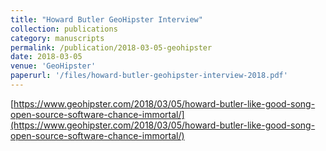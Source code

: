 ```yaml
---
title: "Howard Butler GeoHipster Interview"
collection: publications
category: manuscripts
permalink: /publication/2018-03-05-geohipster
date: 2018-03-05
venue: 'GeoHipster'
paperurl: '/files/howard-butler-geohipster-interview-2018.pdf'
---
```


[https://www.geohipster.com/2018/03/05/howard-butler-like-good-song-open-source-software-chance-immortal/](https://www.geohipster.com/2018/03/05/howard-butler-like-good-song-open-source-software-chance-immortal/)

